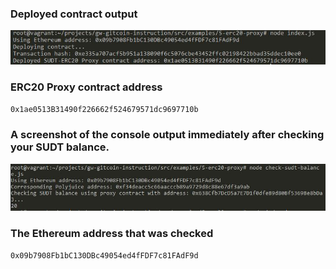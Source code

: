 ### Deployed contract output
   <img src="deployed-contract-output.JPG">

### ERC20 Proxy contract address

   `0x1ae0513B31490f226662f524679571dc9697710b`

### A screenshot of the console output immediately after checking your SUDT balance.

   <img src="check-balance-output.JPG">

### The Ethereum address that was checked

   `0x09b7908Fb1bC130DBc49054ed4fFDF7c81FAdF9d`

